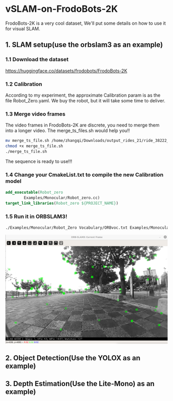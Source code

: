 # vSLAM-on-FrodoBots-2K
 FrodoBots-2K is a very cool dataset, We'll put some details on how to use it for visual SLAM.
## 1. SLAM setup(use the orbslam3 as an example)
### 1.1 Download the dataset
https://huggingface.co/datasets/frodobots/FrodoBots-2K
### 1.2 Calibration
According to my experiment, the approximate Calibration param is as the file Robot_Zero.yaml. We buy the robot, but it will take some time to deliver.
### 1.3 Merge video frames
The video frames in FrodoBots-2K are discrete, you need to merge them into a longer video.
The merge_ts_files.sh would help you!!
```bash
mv merge_ts_file.sh /home/zhangqi/Downloads/output_rides_21/ride_38222_20240501013650
chmod +x merge_ts_file.sh
./merge_ts_file.sh
```
The sequence is ready to use!!!
### 1.4 Change your CmakeList.txt to compile the new Calibration model
```cmake
add_executable(Robot_zero
        Examples/Monocular/Robot_zero.cc)
target_link_libraries(Robot_zero ${PROJECT_NAME})
```
### 1.5 Run it in ORBSLAM3!
```bash
./Examples/Monocular/Robot_Zero Vocabulary/ORBvoc.txt Examples/Monocular/Robot_zero.yaml /home/zhangqi/Downloads/output_rides_21/ride_38222_20240501013650
```
![Running in ORBSLAM3](images/example_image0.png)
## 2. Object Detection(Use the YOLOX as an example)
## 3. Depth Estimation(Use the Lite-Mono) as an example)
